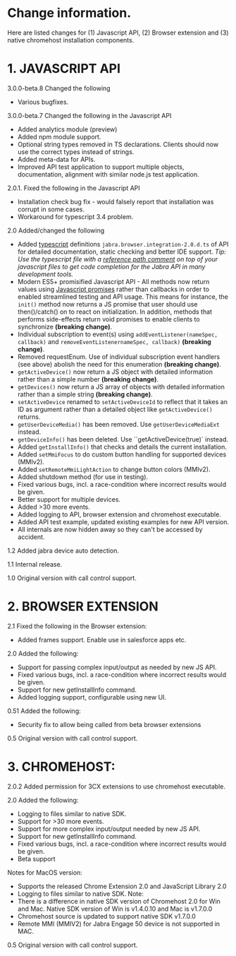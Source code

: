 # Change information.

Here are listed changes for (1) Javascript API, (2) Browser extension and (3) native chromehost installation components.

# 1. JAVASCRIPT API

3.0.0-beta.8 Changed the following
- Various bugfixes.

3.0.0-beta.7 Changed the following in the Javascript API

- Added analytics module (preview)
- Added npm module support.
- Optional string types removed in TS declarations. Clients should now use the correct types instead of strings.
- Added meta-data for APIs.
- Improved API test application to support multiple objects, documentation, alignment with similar node.js test application.

2.0.1. Fixed the following in the Javascript API
* Installation check bug fix - would falsely report that installation was corrupt in some cases.
* Workaround for typescript 3.4 problem.

2.0 Added/changed the following
* Added [typescript](https://www.typescriptlang.org/) definitions `jabra.browser.integration-2.0.d.ts` of API for detailed documentation, static checking and better IDE support. *Tip: Use the typescript file with a [reference path comment](https://www.typescriptlang.org/docs/handbook/triple-slash-directives.html) on top of your javascript files to get code completion for the Jabra API in many development tools.* 
* Modern ES5+ promisified Javascript API - All methods now return values using [Javascript promises](https://developer.mozilla.org/en-US/docs/Web/JavaScript/Reference/Global_Objects/Promise) rather than callbacks in order to enabled streamlined testing and API usage. This means for instance, the `init()` method now returns a JS promise that user should use then()/catch() on to react on initialization. In addition, methods that performs side-effects return void promises
to enable clients to synchronize **(breaking change)**.
* Individual subscription to event(s) using `addEventListener(nameSpec, callback)` and `removeEventListenernameSpec, callback)` **(breaking change)**.
* Removed requestEnum. Use of individual subscription event handlers (see above) abolish the need for this enumeration **(breaking change)**.
* `getActiveDevice()` now return a JS object with detailed information rather than a simple number **(breaking change)**.
* `getDevices()` now return a JS array of objects with detailed information rather than a simple string **(breaking change)**.
* `setActiveDevice` renamed to `setActiveDeviceId` to reflect that it takes an ID as argument rather than a detailed object like `getActiveDevice()` returns.
* `getUserDeviceMedia()` has been removed. Use `getUserDeviceMediaExt` instead.
* `getDeviceInfo()` has been deleted. Use ``getActiveDevice(true)` instead.
* Added `getInstallInfo()` that checks and details the current installation.    
* Added `setMmiFocus` to do custom button handling for supported devices (MMIv2).
* Added `setRemoteMmiLightAction` to change button colors (MMIv2).
* Added shutdown method (for use in testing).
* Fixed various bugs, incl. a race-condition where incorrect results would be given.
* Better support for multiple devices.
* Added >30 more events.
* Added logging to API, browser extension and chromehost executable.
* Added API test example, updated existing examples for new API version.
* All internals are now hidden away so they can't be accessed by accident.

1.2 Added jabra device auto detection.

1.1 Internal release.

1.0 Original version with call control support.

# 2. BROWSER EXTENSION

2.1 Fixed the following in the Browser extension:
* Added frames support. Enable use in salesforce apps etc.

2.0 Added the following:
* Support for passing complex input/output as needed by new JS API.
* Fixed various bugs, incl. a race-condition where incorrect results would be given.
* Support for new getInstallInfo command.
* Added logging support, configurable using new UI.

0.51 Added the following:
* Security fix to allow being called from beta browser extensions

0.5 Original version with call control support.

# 3. CHROMEHOST:
2.0.2 Added permission for 3CX extensions to use chromehost executable.

2.0 Added the following:
* Logging to files similar to native SDK.
* Support for >30 more events.
* Support for more complex input/output needed by new JS API.
* Support for new getInstallInfo command.
* Fixed various bugs, incl. a race-condition where incorrect results would be given.
* Beta support

Notes for MacOS version:
* Supports the released Chrome Extension 2.0 and JavaScript Library 2.0
* Logging to files similar to native SDK.
Note: 
* There is a difference in native SDK version of Chromehost 2.0 for Win and Mac. Native SDK version of Win is v1.4.0.10 and Mac is v1.7.0.0
* Chromehost source is updated to support native SDK v1.7.0.0
* Remote MMI (MMIV2) for Jabra Engage 50 device is not supported in MAC.

0.5 Original version with call control support.
